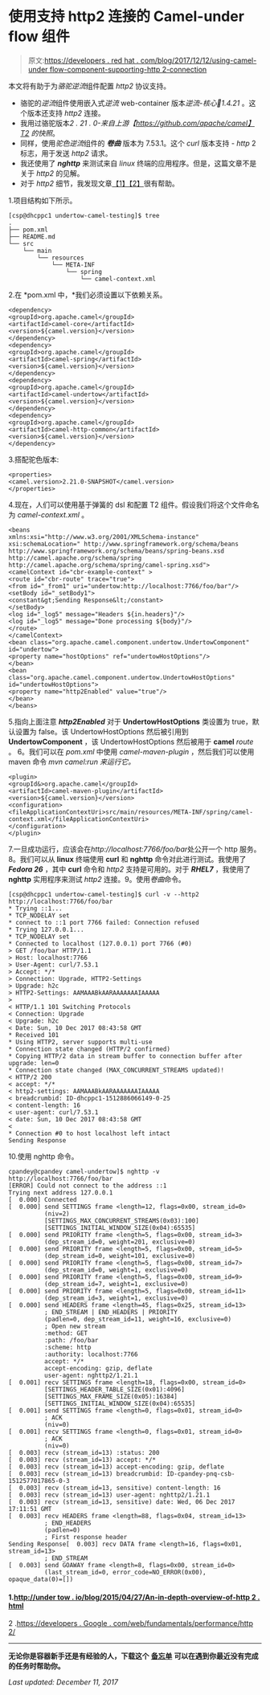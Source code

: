 # 使用支持 http2 连接的 Camel-under flow 组件

> 原文:[https://developers . red hat . com/blog/2017/12/12/using-camel-under flow-component-supporting-http 2-connection](https://developers.redhat.com/blog/2017/12/12/using-camel-undertow-component-supporting-http2-connection)

本文将有助于为*骆驼逆流*组件配置 *http2* 协议支持。

*   骆驼的*逆流*组件使用嵌入式*逆流* web-container 版本*逆流-核心:jar:1.4.21* 。这个版本还支持 *http2* 连接。
*   我用过骆驼版本*2 . 21 . 0-来自上游【https://github.com/apache/camel】T2 的快照*。
*   同样，使用*驼色逆流*组件的 ***卷曲*** 版本为 7.53.1。这个 *curl* 版本支持 *- http* 2 标志，用于发送 *http2* 请求。
*   我还使用了 ***nghttp*** 来测试来自 *linux* 终端的应用程序。但是，这篇文章不是关于 *http2* 的见解。
*   对于 *http2* 细节，我发现文章[【1】](http://undertow.io/blog/2015/04/27/An-in-depth-overview-of-HTTP2.html)[【2】](https://developers.google.com/web/fundamentals/performance/http2/)很有帮助。

1.项目结构如下所示。

```
[csp@dhcppc1 undertow-camel-testing]$ tree
.
├── pom.xml
├── README.md
└── src
    └── main
        └── resources
            └── META-INF
                └── spring
                    └── camel-context.xml
```

2.在 *pom.xml 中，*我们必须设置以下依赖关系。

```
<dependency>
<groupId>org.apache.camel</groupId>
<artifactId>camel-core</artifactId>
<version>${camel.version}</version>
</dependency>
<dependency>
<groupId>org.apache.camel</groupId>
<artifactId>camel-spring</artifactId>
<version>${camel.version}</version>
</dependency>
<dependency>
<groupId>org.apache.camel</groupId>
<artifactId>camel-undertow</artifactId>
<version>${camel.version}</version>
</dependency>
<dependency>
<groupId>org.apache.camel</groupId>
<artifactId>camel-http-common</artifactId>
<version>${camel.version}</version>
</dependency>
```

3.搭配驼色版本:

```
<properties>
<camel.version>2.21.0-SNAPSHOT</camel.version>
</properties>
```

4.现在，人们可以使用基于弹簧的 dsl 和配置 T2 组件。假设我们将这个文件命名为 *camel-context.xml* 。

```
<beans 
xmlns:xsi="http://www.w3.org/2001/XMLSchema-instance" xsi:schemaLocation=" http://www.springframework.org/schema/beans http://www.springframework.org/schema/beans/spring-beans.xsd http://camel.apache.org/schema/spring http://camel.apache.org/schema/spring/camel-spring.xsd">
<camelContext id="cbr-example-context" >
<route id="cbr-route" trace="true">
<from id="_from1" uri="undertow:http://localhost:7766/foo/bar"/>
<setBody id="_setBody1">
<constant&gt;Sending Response&lt;/constant>
</setBody>
<log id="_log5" message="Headers ${in.headers}"/>
<log id="_log5" message="Done processing ${body}"/>
</route>
</camelContext>
<bean class="org.apache.camel.component.undertow.UndertowComponent" id="undertow">
<property name="hostOptions" ref="undertowHostOptions"/>
</bean>
<bean
class="org.apache.camel.component.undertow.UndertowHostOptions" id="undertowHostOptions">
<property name="http2Enabled" value="true"/>
</bean>
</beans>
```

5.指向上面注意 ***http2Enabled*** 对于 **UndertowHostOptions** 类设置为 true，默认设置为 false。该 UndertowHostOptions 然后被引用到 **UndertowComponent** ，该 UndertowHostOptions 然后被用于 **camel** *route* 。
6。我们可以在 *pom.xml* 中使用 *camel-maven-plugin* ，然后我们可以使用 maven 命令 *mvn camel:run 来运行它。*

```
<plugin>
<groupId&>org.apache.camel</groupId>
<artifactId>camel-maven-plugin</artifactId>
<version>${camel.version}</version>
<configuration>
<fileApplicationContextUri>src/main/resources/META-INF/spring/camel-context.xml</fileApplicationContextUri>
</configuration>
</plugin>
```

7.一旦成功运行，应该会在*http://localhost:7766/foo/bar*处公开一个 http 服务。
8。我们可以从 **linux** 终端使用 **curl** 和 **nghttp** 命令对此进行测试。我使用了 ***Fedora 26*** ，其中 **curl** 命令和 *http2* 支持是可用的。对于 ***RHEL7*** ，我使用了 **nghttp** 实用程序来测试 *http2* 连接。9。使用*卷曲*命令。

```
[csp@dhcppc1 undertow-camel-testing]$ curl -v --http2 http://localhost:7766/foo/bar
* Trying ::1...
* TCP_NODELAY set
* connect to ::1 port 7766 failed: Connection refused
* Trying 127.0.0.1...
* TCP_NODELAY set
* Connected to localhost (127.0.0.1) port 7766 (#0)
> GET /foo/bar HTTP/1.1
> Host: localhost:7766
> User-Agent: curl/7.53.1
> Accept: */*
> Connection: Upgrade, HTTP2-Settings
> Upgrade: h2c
> HTTP2-Settings: AAMAAABkAARAAAAAAAIAAAAA
> 
< HTTP/1.1 101 Switching Protocols
< Connection: Upgrade
< Upgrade: h2c
< Date: Sun, 10 Dec 2017 08:43:58 GMT
* Received 101
* Using HTTP2, server supports multi-use
* Connection state changed (HTTP/2 confirmed)
* Copying HTTP/2 data in stream buffer to connection buffer after upgrade: len=0
* Connection state changed (MAX_CONCURRENT_STREAMS updated)!
< HTTP/2 200 
< accept: */*
< http2-settings: AAMAAABkAARAAAAAAAIAAAAA
< breadcrumbid: ID-dhcppc1-1512886066149-0-25
< content-length: 16
< user-agent: curl/7.53.1
< date: Sun, 10 Dec 2017 08:43:58 GMT
< 
* Connection #0 to host localhost left intact
Sending Response
```

10.使用 nghttp 命令。

```
cpandey@cpandey camel-undertow]$ nghttp -v http://localhost:7766/foo/bar
[ERROR] Could not connect to the address ::1
Trying next address 127.0.0.1
[  0.000] Connected
[  0.000] send SETTINGS frame <length=12, flags=0x00, stream_id=0>
          (niv=2)
          [SETTINGS_MAX_CONCURRENT_STREAMS(0x03):100]
          [SETTINGS_INITIAL_WINDOW_SIZE(0x04):65535]
[  0.000] send PRIORITY frame <length=5, flags=0x00, stream_id=3>
          (dep_stream_id=0, weight=201, exclusive=0)
[  0.000] send PRIORITY frame <length=5, flags=0x00, stream_id=5>
          (dep_stream_id=0, weight=101, exclusive=0)
[  0.000] send PRIORITY frame <length=5, flags=0x00, stream_id=7>
          (dep_stream_id=0, weight=1, exclusive=0)
[  0.000] send PRIORITY frame <length=5, flags=0x00, stream_id=9>
          (dep_stream_id=7, weight=1, exclusive=0)
[  0.000] send PRIORITY frame <length=5, flags=0x00, stream_id=11>
          (dep_stream_id=3, weight=1, exclusive=0)
[  0.000] send HEADERS frame <length=45, flags=0x25, stream_id=13>
          ; END_STREAM | END_HEADERS | PRIORITY
          (padlen=0, dep_stream_id=11, weight=16, exclusive=0)
          ; Open new stream
          :method: GET
          :path: /foo/bar
          :scheme: http
          :authority: localhost:7766
          accept: */*
          accept-encoding: gzip, deflate
          user-agent: nghttp2/1.21.1
[  0.001] recv SETTINGS frame <length=18, flags=0x00, stream_id=0>
          [SETTINGS_HEADER_TABLE_SIZE(0x01):4096]
          [SETTINGS_MAX_FRAME_SIZE(0x05):16384]
          [SETTINGS_INITIAL_WINDOW_SIZE(0x04):65535]
[  0.001] send SETTINGS frame <length=0, flags=0x01, stream_id=0>
          ; ACK
          (niv=0)
[  0.001] recv SETTINGS frame <length=0, flags=0x01, stream_id=0>
          ; ACK
          (niv=0)
[  0.003] recv (stream_id=13) :status: 200
[  0.003] recv (stream_id=13) accept: */*
[  0.003] recv (stream_id=13) accept-encoding: gzip, deflate
[  0.003] recv (stream_id=13) breadcrumbid: ID-cpandey-pnq-csb-1512577017865-0-3
[  0.003] recv (stream_id=13, sensitive) content-length: 16
[  0.003] recv (stream_id=13) user-agent: nghttp2/1.21.1
[  0.003] recv (stream_id=13, sensitive) date: Wed, 06 Dec 2017 17:11:51 GMT
[  0.003] recv HEADERS frame <length=88, flags=0x04, stream_id=13>
          ; END_HEADERS
          (padlen=0)
          ; First response header
Sending Response[  0.003] recv DATA frame <length=16, flags=0x01, stream_id=13>
          ; END_STREAM
[  0.003] send GOAWAY frame <length=8, flags=0x00, stream_id=0>
          (last_stream_id=0, error_code=NO_ERROR(0x00), opaque_data(0)=[])
```

#### 1.[http://under tow . io/blog/2015/04/27/An-in-depth-overview-of-http 2 . html](http://undertow.io/blog/2015/04/27/An-in-depth-overview-of-HTTP2.html)
2 .[https://developers . Google . com/web/fundamentals/performance/http 2/](https://developers.google.com/web/fundamentals/performance/http2/)

* * *

**无论你是容器新手还是有经验的人，下载这个** [**备忘单**](https://developers.redhat.com/promotions/docker-cheatsheet/) **可以在遇到你最近没有完成的任务时帮助你。**

*Last updated: December 11, 2017*